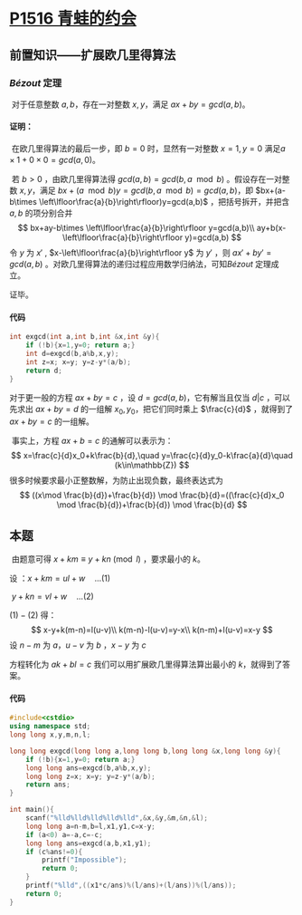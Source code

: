 # [P1516 青蛙的约会](https://www.luogu.org/problem/P1516)

## 前置知识——扩展欧几里得算法

### $B\acute{e}zout$ 定理

​	对于任意整数 $a,b$，存在一对整数 $x,y$，满足 $ax+by=gcd(a,b)$。

#### 证明：

​	在欧几里得算法的最后一步，即 $b=0$ 时，显然有一对整数 $x=1,y=0$ 满足$a\times 1+0\times 0=gcd(a,0)$。

​	若 $b>0$ ，由欧几里得算法得 $gcd(a,b)=gcd(b,a\mod b)$ 。假设存在一对整数 $x,y$，满足 $bx+(a\mod b)y=gcd(b,a\mod b)=gcd(a,b)$，即 $bx+(a- b\times \left\lfloor\frac{a}{b}\right\rfloor)y=gcd(a,b)$ ，把括号拆开，并把含 $a,b$ 的项分别合并 
$$
bx+ay-b\times \left\lfloor\frac{a}{b}\right\rfloor y=gcd(a,b)\\
ay+b(x-\left\lfloor\frac{a}{b}\right\rfloor y)=gcd(a,b)
$$
令 $y$ 为 $x'$ , $x-\left\lfloor\frac{a}{b}\right\rfloor y$ 为 $y'$ ，则 $ax'+by'=gcd(a,b)$ 。对欧几里得算法的递归过程应用数学归纳法，可知$B\acute{e}zout$ 定理成立。

证毕。

#### 代码

```cpp
int exgcd(int a,int b,int &x,int &y){
    if (!b){x=1,y=0; return a;}
    int d=exgcd(b,a%b,x,y);
    int z=x; x=y; y=z-y*(a/b);
    return d;
}
```

对于更一般的方程 $ax+by=c$ ，设 $d=gcd(a,b)$，它有解当且仅当 $d|c$ ，可以先求出 $ax+by=d$ 的一组解 $x_0,y_0$，把它们同时乘上 $\frac{c}{d}$ ，就得到了 $ax+by=c$ 的一组解。

​	事实上，方程 $ax+b=c$ 的通解可以表示为：
$$
x=\frac{c}{d}x_0+k\frac{b}{d},\quad y=\frac{c}{d}y_0-k\frac{a}{d}\quad (k\in\mathbb{Z})
$$
很多时候要求最小正整数解，为防止出现负数，最终表达式为
$$
((x\mod \frac{b}{d})+\frac{b}{d}) \mod \frac{b}{d}=((\frac{c}{d}x_0 \mod \frac{b}{d})+\frac{b}{d}) \mod \frac{b}{d}
$$

## 本题

​	由题意可得 $x+km\equiv y+kn\pmod l$ ，要求最小的 $k$。

设 ：$x+km=ul+w\quad ...(1)$

​		$y+kn=vl+w \quad ...(2)$

$(1)-(2)$ 得：
$$
x-y+k(m-n)=l(u-v)\\
k(m-n)-l(u-v)=y-x\\
k(n-m)+l(u-v)=x-y
$$
设 $n-m$ 为 $a$，$u-v$ 为 $b$ ，$x-y$ 为 $c$

方程转化为 $ak+bl=c$ 我们可以用扩展欧几里得算法算出最小的 $k$，就得到了答案。

#### 代码

```cpp
#include<cstdio>
using namespace std;
long long x,y,m,n,l;

long long exgcd(long long a,long long b,long long &x,long long &y){
    if (!b){x=1,y=0; return a;}
    long long ans=exgcd(b,a%b,x,y);
    long long z=x; x=y; y=z-y*(a/b);
    return ans;
}

int main(){
    scanf("%lld%lld%lld%lld%lld",&x,&y,&m,&n,&l);
    long long a=n-m,b=l,x1,y1,c=x-y;
    if (a<0) a=-a,c=-c;
    long long ans=exgcd(a,b,x1,y1);
    if (c%ans!=0){
        printf("Impossible");
        return 0;
    }
    printf("%lld",((x1*c/ans)%(l/ans)+(l/ans))%(l/ans));
    return 0;
}
```

